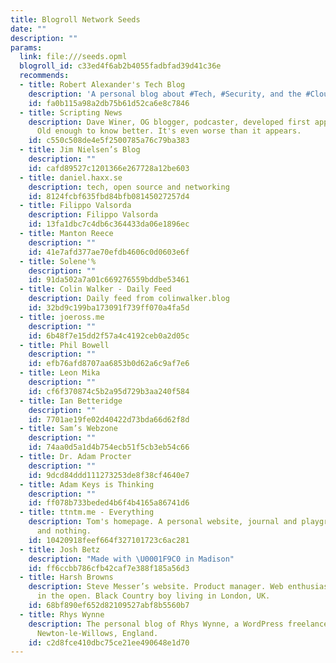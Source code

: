 ```yaml
---
title: Blogroll Network Seeds
date: ""
description: ""
params:
  link: file:///seeds.opml
  blogroll_id: c33ed4f6ab2b4055fadbfad39d41c36e
  recommends:
  - title: Robert Alexander's Tech Blog
    description: 'A personal blog about #Tech, #Security, and the #Cloud'
    id: fa0b115a98a2db75b61d52ca6e8c7846
  - title: Scripting News
    description: Dave Winer, OG blogger, podcaster, developed first apps in many categories.
      Old enough to know better. It's even worse than it appears.
    id: c550c508de4e5f2500785a76c79ba383
  - title: Jim Nielsen’s Blog
    description: ""
    id: cafd89527c1201366e267728a12be603
  - title: daniel.haxx.se
    description: tech, open source and networking
    id: 8124fcbf635fbd84bfb08145027257d4
  - title: Filippo Valsorda
    description: Filippo Valsorda
    id: 13fa1dbc7c4db6c364433da06e1896ec
  - title: Manton Reece
    description: ""
    id: 41e7afd377ae70efdb4606c0d0603e6f
  - title: Solene'%
    description: ""
    id: 91da502a7a01c669276559bddbe53461
  - title: Colin Walker - Daily Feed
    description: Daily feed from colinwalker.blog
    id: 32bd9c199ba173091f739ff070a4fa5d
  - title: joeross.me
    description: ""
    id: 6b48f7e15dd2f57a4c4192ceb0a2d05c
  - title: Phil Bowell
    description: ""
    id: efb76afd8707aa6853b0d62a6c9af7e6
  - title: Leon Mika
    description: ""
    id: cf6f370874c5b2a95d729b3aa240f584
  - title: Ian Betteridge
    description: ""
    id: 7701ae19fe02d40422d73bda66d62f8d
  - title: Sam’s Webzone
    description: ""
    id: 74aa0d5a1d4b754ecb51f5cb3eb54c66
  - title: Dr. Adam Procter
    description: ""
    id: 9dcd84ddd111273253de8f38cf4640e7
  - title: Adam Keys is Thinking
    description: ""
    id: ff078b733beded4b6f4b4165a86741d6
  - title: ttntm.me - Everything
    description: Tom's homepage. A personal website, journal and playground. Everything,
      and nothing.
    id: 10420918feef664f327101723c6ac281
  - title: Josh Betz
    description: "Made with \U0001F9C0 in Madison"
    id: ff6ccbb786cfb42caf7e388f185a56d3
  - title: Harsh Browns
    description: Steve Messer’s website. Product manager. Web enthusiast, working
      in the open. Black Country boy living in London, UK.
    id: 68bf890ef652d82109527abf8b5560b7
  - title: Rhys Wynne
    description: The personal blog of Rhys Wynne, a WordPress freelancer based in
      Newton-le-Willows, England.
    id: c2d8fce410dbc75ce21ee490648e1d70
---
```

